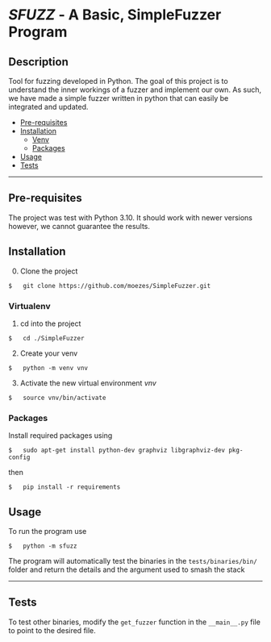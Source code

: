 # _SFUZZ_ - A Basic, SimpleFuzzer Program


## Description

Tool for fuzzing developed in Python.
The goal of this project is to understand the inner workings of a fuzzer and implement our own. As such, we have made a simple fuzzer written in python that can easily be integrated and updated.


- [Pre-requisites](#Pre-requisites)
- [Installation](#installation)
    - [Venv](#virtualenv)
    - [Packages](#packages)
- [Usage](#usage)
- [Tests](#Tests)

---

## Pre-requisites

The project was test with Python 3.10. It should work with newer versions however, we cannot guarantee the results.

## Installation
0. Clone the project
```
$   git clone https://github.com/moezes/SimpleFuzzer.git
```

### Virtualenv
1. cd into the project

```
$   cd ./SimpleFuzzer
```
2. Create your venv
```
$   python -m venv vnv
```
3. Activate the new virtual environment _vnv_
```
$   source vnv/bin/activate
```

### Packages

Install required packages using
```
$   sudo apt-get install python-dev graphviz libgraphviz-dev pkg-config
```
then 
```
$   pip install -r requirements
```

## Usage

To run the program use
```
$   python -m sfuzz
```
The program will automatically test the binaries in the `tests/binaries/bin/` folder and return the details and the argument used to smash the stack

---
## Tests

To test other binaries, modify the `get_fuzzer` function in the `__main__.py` file to point to the desired file.
